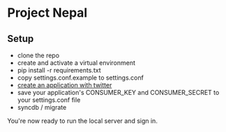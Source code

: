 # Project Nepal


## Setup

* clone the repo
* create and activate a virtual environment
* pip install -r requirements.txt
* copy settings.conf.example to settings.conf
* [create an application with twitter](http://apps.twitter.com)
* save your application's CONSUMER_KEY and CONSUMER_SECRET to your settings.conf file
* syncdb / migrate

You're now ready to run the local server and sign in.
